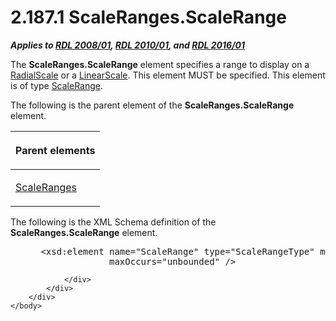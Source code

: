 <html dir="LTR" xmlns:mshelp="http://msdn.microsoft.com/mshelp" xmlns:ddue="http://ddue.schemas.microsoft.com/authoring/2003/5" xmlns:xlink="http://www.w3.org/1999/xlink" xmlns:tool="http://www.microsoft.com/tooltip">
    <head>
        <meta http-equiv="Content-Type" content="text/html; CHARSET=utf-8"></meta>
        <meta name="save" content="history"></meta>
        <title>2.187.1 ScaleRanges.ScaleRange</title>
        <xml>
            <mshelp:toctitle title="2.187.1 ScaleRanges.ScaleRange"></mshelp:toctitle>
            <mshelp:rltitle title="[MS-RDL]: ScaleRanges.ScaleRange"></mshelp:rltitle>
            <mshelp:keyword index="A" term="978cd745-caf2-451e-b0da-31b6418b4461"></mshelp:keyword>
            <mshelp:attr name="DCSext.ContentType" value="open specification"></mshelp:attr>
            <mshelp:attr name="AssetID" value="978cd745-caf2-451e-b0da-31b6418b4461"></mshelp:attr>
            <mshelp:attr name="TopicType" value="kbRef"></mshelp:attr>
            <mshelp:attr name="DCSext.Title" value="[MS-RDL]: ScaleRanges.ScaleRange" />
        </xml>
    </head>
    <body>
        <div id="header">
            <h1 class="heading">2.187.1 ScaleRanges.ScaleRange</h1>
        </div>
        <div id="mainSection">
            <div id="mainBody">
                <div id="allHistory" class="saveHistory"></div>
                <div id="sectionSection0" class="section" name="collapseableSection">
                    

<p><b><i>Applies to </i></b><a href="1e855f94-4617-47e4-b89e-0856c6cb420f.htm"><b><i>RDL 2008/01</i></b></a><b><i>,
</i></b><a href="3428e690-a348-4ec7-8a6a-8efb42d2cdee.htm"><b><i>RDL 2010/01</i></b></a><b><i>,
and </i></b><a href="52ce3983-2bfc-4e72-9359-42aaf5fe4509.htm"><b><i>RDL 2016/01</i></b></a></p>

<p>The <b>ScaleRanges.ScaleRange</b> element specifies a range
to display on a <a href="86468d9f-c561-4b50-a689-5dfccfde8495.htm">RadialScale</a>
or a <a href="744f8b40-7ad5-4652-94a1-76ae5df59389.htm">LinearScale</a>. This
element MUST be specified. This element is of type <a href="56ed5aad-f1b1-4463-a987-8f02cea49950.htm">ScaleRange</a>.</p>

<p>The following is the parent element of the <b>ScaleRanges.ScaleRange</b>
element.</p>

<table>
 <thead>
  <tr>
   <th>
   <p>Parent elements</p>
   </th>
  </tr>
 </thead>
 <tr>
  <td>
  <p><a href="7d058525-b290-415e-8635-97e1ca2cbe32.htm">ScaleRanges</a></p>
  </td>
 </tr>
</table>

<p>The following is the XML Schema definition of the <b>ScaleRanges.ScaleRange</b>
element.</p>

<dl>
<dd>
<div><pre> &lt;xsd:element name=&quot;ScaleRange&quot; type=&quot;ScaleRangeType&quot; minOccurs=&quot;1&quot; 
              maxOccurs=&quot;unbounded&quot; /&gt;
</pre></div>
</dd></dl>


                </div>
            </div>
        </div>
    </body>
</html>